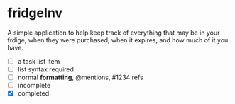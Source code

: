 fridgeInv
=========
A simple application to help keep track of everything that may be in your frdige, when they were purchased, when it expires, and how much of it you have.

- [ ] a task list item
- [ ] list syntax required
- [ ] normal **formatting**, @mentions, #1234 refs
- [ ] incomplete
- [x] completed